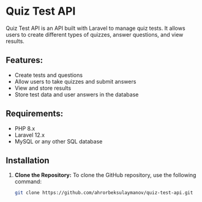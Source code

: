 # Quiz Test API

Quiz Test API is an API built with Laravel to manage quiz tests. It allows users to create different types of quizzes, answer questions, and view results.

## Features:
- Create tests and questions
- Allow users to take quizzes and submit answers
- View and store results
- Store test data and user answers in the database

## Requirements:
- PHP 8.x
- Laravel 12.x
- MySQL or any other SQL database

## Installation

1. **Clone the Repository:**
   To clone the GitHub repository, use the following command:
   ```bash
   git clone https://github.com/ahrorbeksulaymanov/quiz-test-api.git
